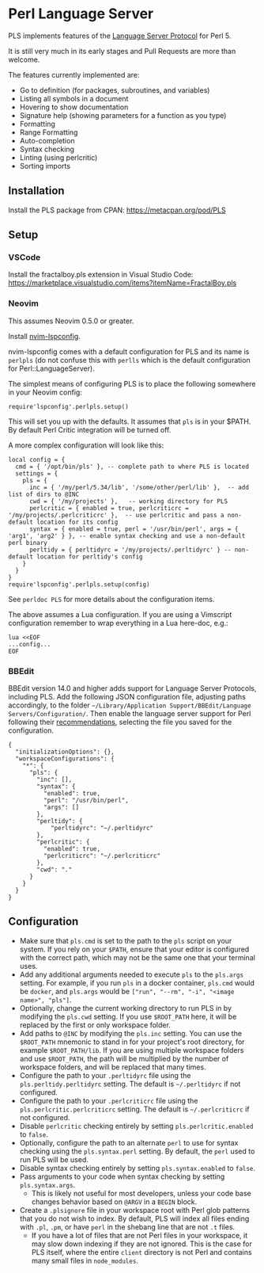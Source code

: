 Perl Language Server
====================

PLS implements features of the [Language Server Protocol](https://microsoft.github.io/language-server-protocol/) for Perl 5.

It is still very much in its early stages and Pull Requests are more than welcome.

The features currently implemented are:

* Go to definition (for packages, subroutines, and variables)
* Listing all symbols in a document
* Hovering to show documentation
* Signature help (showing parameters for a function as you type)
* Formatting
* Range Formatting
* Auto-completion
* Syntax checking
* Linting (using perlcritic)
* Sorting imports

## Installation

Install the PLS package from CPAN: https://metacpan.org/pod/PLS

## Setup

### VSCode

Install the fractalboy.pls extension in Visual Studio Code: https://marketplace.visualstudio.com/items?itemName=FractalBoy.pls

### Neovim

This assumes Neovim 0.5.0 or greater.

Install [nvim-lspconfig](https://github.com/neovim/nvim-lspconfig).

nvim-lspconfig comes with a default configuration for PLS and its name is `perlpls` (do not confuse this with `perlls` which is the default configuration for Perl::LanguageServer).

The simplest means of configuring PLS is to place the following somewhere in your Neovim config:
```
require'lspconfig'.perlpls.setup()
```
This will set you up with the defaults. It assumes that `pls` is in your $PATH. By default Perl Critic integration will be turned off.

A more complex configuration will look like this:
```
local config = {
  cmd = { '/opt/bin/pls' }, -- complete path to where PLS is located
  settings = {
    pls = {
      inc = { '/my/perl/5.34/lib', '/some/other/perl/lib' },  -- add list of dirs to @INC
      cwd = { '/my/projects' },   -- working directory for PLS
      perlcritic = { enabled = true, perlcriticrc = '/my/projects/.perlcriticrc' },  -- use perlcritic and pass a non-default location for its config
      syntax = { enabled = true, perl = '/usr/bin/perl', args = { 'arg1', 'arg2' } }, -- enable syntax checking and use a non-default perl binary
      perltidy = { perltidyrc = '/my/projects/.perltidyrc' } -- non-default location for perltidy's config
    }
  }
}
require'lspconfig'.perlpls.setup(config)
```
See `perldoc PLS` for more details about the configuration items.

The above assumes a Lua configuration. If you are using a Vimscript configuration remember to wrap everything in a Lua here-doc, e.g.:
```
lua <<EOF
...config...
EOF
```

### BBEdit

BBEdit version 14.0 and higher adds support for Language Server Protocols, including PLS. Add the following JSON configuration file, adjusting paths accordingly, to the folder `~/Library/Application Support/BBEdit/Language Servers/Configuration/`. Then enable the language server support for Perl following their [recommendations](https://www.barebones.com/support/bbedit/lsp-notes.html), selecting the file you saved for the configuration.

```
{
  "initializationOptions": {},
  "workspaceConfigurations": {
    "*": {
      "pls": {
        "inc": [],
        "syntax": {
          "enabled": true,
          "perl": "/usr/bin/perl",
          "args": []
        },
        "perltidy": {
            "perltidyrc": "~/.perltidyrc"
        },
        "perlcritic": {
          "enabled": true,
          "perlcriticrc": "~/.perlcriticrc"
        },
        "cwd": "."
      }
    }
  }
}
```


## Configuration

* Make sure that `pls.cmd` is set to the path to the `pls` script on your system.
If you rely on your `$PATH`, ensure that your editor is configured with the correct
path, which may not be the same one that your terminal uses.
* Add any additional arguments needed to execute `pls` to the `pls.args` setting.
For example, if you run `pls` in a docker container, `pls.cmd` would be `docker`, and
`pls.args` would be `["run", "--rm", "-i", "<image name>", "pls"]`.
* Optionally, change the current working directory to run PLS in by modifying the `pls.cwd` setting. If you use `$ROOT_PATH` here, it will be replaced by the first or only workspace folder.
* Add paths to `@INC` by modifying the `pls.inc` setting. You can use the `$ROOT_PATH` mnemonic to stand in for your project's root directory, for example `$ROOT_PATH/lib`. If you are using multiple workspace folders and use `$ROOT_PATH`, the path will be multiplied by the number of workspace folders, and will be replaced that many times.
* Configure the path to your `.perltidyrc` file using the `pls.perltidy.perltidyrc` setting. The default is `~/.perltidyrc` if not configured.
* Configure the path to your `.perlcriticrc` file using the `pls.perlcritic.perlcriticrc` setting. The default is `~/.perlcriticrc` if not configured.
* Disable `perlcritic` checking entirely by setting `pls.perlcritic.enabled` to
`false`.
* Optionally, configure the path to an alternate `perl` to use for syntax checking using the `pls.syntax.perl` setting. By default, the `perl` used to run PLS will be used.
* Disable syntax checking entirely by setting `pls.syntax.enabled` to `false`.
* Pass arguments to your code when syntax checking by setting `pls.syntax.args`.
  * This is likely not useful for most developers, unless your code base changes behavior based on `@ARGV` in a `BEGIN` block.
* Create a `.plsignore` file in your workspace root with Perl glob patterns that you do not wish to index. By default, PLS will index all files ending with `.pl`, `.pm`, or have `perl` in the shebang line that are not `.t` files.
  * If you have a lot of files that are not Perl files in your workspace, it may slow down indexing if they are not ignored. This is the case for PLS itself, where the entire `client` directory is not Perl and contains many small files in `node_modules`.
